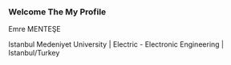 ### Welcome The My Profile

Emre MENTEŞE

Istanbul Medeniyet University | Electric - Electronic Engineering | Istanbul/Turkey
